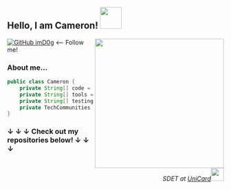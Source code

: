 <h2> Hello, I am Cameron! <img src="https://media.giphy.com/media/mGcNjsfWAjY5AEZNw6/giphy.gif" width="50"></h2>
<div style="float: right; text-align: right;">
    <img align='right' src="https://doggos.dog/static/media/dogcollection.cf0bce48e852a86d223b.gif" width="300">
    <p><em>SDET at <a href="https://www.unicard-uk.com/">UniCard</a><img src="https://media.giphy.com/media/v1.Y2lkPTc5MGI3NjExejQ4aTBoNHg0dnVxMTYzMmViNXA4YXJuNWh2dXlsaTIycDlyZ2JkZSZlcD12MV9pbnRlcm5hbF9naWZfYnlfaWQmY3Q9cw/LsjOTIBgO2C4B7xWI9/giphy.gif" width="30">
    </em></p>
</div>


[![GitHub imD0g](https://img.shields.io/github/followers/imD0g?label=follow&style=social)](https://github.com/imD0g) <-- Follow me!


### About me...  

```java
public class Cameron {
    private String[] code = {"Java", "Python", "PHP", "JavaScript", "HTML", "CSS"};
    private String[] tools = {"Selenium", "Cucumber", "Docker", "RestAssured", "Appium"};
    private String[] testingApproaches = {"Black-box", "White-box", "Integration", "Regression", "Unit"};
    private TechCommunities techCommunities = new TechCommunities("TechMeetup", "PythonGlasgow");
}
```
### ↓ ↓ ↓ Check out my repositories below! ↓ ↓ ↓
